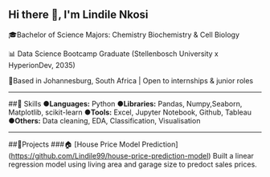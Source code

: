 ## Hi there 👋, I'm Lindile Nkosi

🎓Bachelor of Science
 Majors: Chemistry
          Biochemistry & Cell Biology
          
📊 Data Science Bootcamp Graduate
(Stellenbosch University x HyperionDev, 2035)

📍Based in Johannesburg, South Africa | Open to internships & junior roles

---------------------------------------

##💼 Skills
●**Languages:** Python
●**Libraries:** Pandas, Numpy,Seaborn, Matplotlib, scikit-learn
●**Tools:** Excel, Jupyter Notebook, Github, Tableau
●**Others:** Data cleaning, EDA, Classification, Visualisation

---------------------------------------

##🧠Projects
###🏠 [House Price Model Prediction]
(https://github.com/Lindile99/house-price-prediction-model)
Built a linear regression model using living area and garage size to predoct sales prices.

